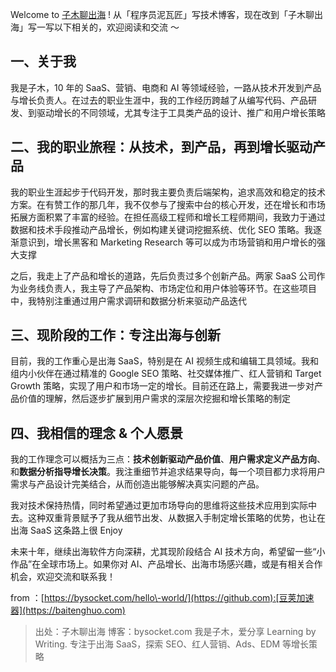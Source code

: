 
Welcome to [子木聊出海](https://github.com) ! 从「程序员泥瓦匠」写技术博客，现在改到「子木聊出海」写一写以下相关的，欢迎阅读和交流 ～


## 一、关于我


我是子木，10 年的 SaaS、营销、电商和 AI 等领域经验，一路从技术开发到产品与增长负责人。在过去的职业生涯中，我的工作经历跨越了从编写代码、产品研发、到驱动增长的不同领域，尤其专注于工具类产品的设计、推广和用户增长策略


## 二、我的职业旅程：从技术，到产品，再到增长驱动产品


我的职业生涯起步于代码开发，那时我主要负责后端架构，追求高效和稳定的技术方案。在有赞工作的那几年，我不仅参与了搜索中台的核心开发，还在增长和市场拓展方面积累了丰富的经验。在担任高级工程师和增长工程师期间，我致力于通过数据和技术手段推动产品增长，例如构建关键词挖掘系统、优化 SEO 策略。我逐渐意识到，增长黑客和 Marketing Research 等可以成为市场营销和用户增长的强大支撑


之后，我走上了产品和增长的道路，先后负责过多个创新产品。两家 SaaS 公司作为业务线负责人，我主导了产品架构、市场定位和用户体验等环节。在这些项目中，我特别注重通过用户需求调研和数据分析来驱动产品迭代


## 三、现阶段的工作：专注出海与创新


目前，我的工作重心是出海 SaaS，特别是在 AI 视频生成和编辑工具领域。我和组内小伙伴在通过精准的 Google SEO 策略、社交媒体推广、红人营销和 Target Growth 策略，实现了用户和市场一定的增长。目前还在路上，需要我进一步对产品价值的理解，然后逐步扩展到用户需求的深层次挖掘和增长策略的制定


## 四、我相信的理念 \& 个人愿景


我的工作理念可以概括为三点：**技术创新驱动产品价值**、**用户需求定义产品方向**、和**数据分析指导增长决策**。我注重细节并追求结果导向，每一个项目都力求将用户需求与产品设计完美结合，从而创造出能够解决真实问题的产品。


我对技术保持热情，同时希望通过更加市场导向的思维将这些技术应用到实际中去。这种双重背景赋予了我从细节出发、从数据入手制定增长策略的优势，也让在出海 SaaS 这条路上很 Enjoy


未来十年，继续出海软件方向深耕，尤其现阶段结合 AI 技术方向，希望留一些“小作品”在全球市场上。如果你对 AI、产品增长、出海市场感兴趣，或是有相关合作机会，欢迎交流和联系我！


from ：[https://bysocket.com/hello\-world/](https://github.com):[豆荚加速器](https://baitenghuo.com) 



> 出处：子木聊出海
> 博客：bysocket.com
> 我是子木，爱分享 Learning by Writing. 专注于出海 SaaS，探索 SEO、红人营销、Ads、EDM 等增长策略


